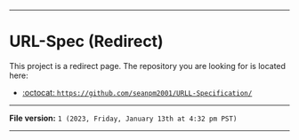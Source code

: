 
***

# URL-Spec (Redirect)

This project is a redirect page. The repository you are looking for is located here:

- [:octocat: `https://github.com/seanpm2001/URLL-Specification/`](https://github.com/seanpm2001/URLL-Specification/)

***

**File version:** `1 (2023, Friday, January 13th at 4:32 pm PST)`

***
